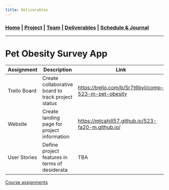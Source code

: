 ```yaml
---
title: Deliverables
---
```

### [Home](https://mtcahill57.github.io/523-fa20-m.github.io/) \| [Project](project.md) \| [Team](team.md) \| [Deliverables](deliverables.md) \| [Schedule & Journal](journal-sched.md)

___

# Pet Obesity Survey App

| Assignment | Description | Link |
| --- | --- | --- |
| Trello Board | Create collaborative board to track project status | https://trello.com/b/Sr7t6byI/comp-523-m-pet-obesity |
| Website | Create landing page for project information | https://mtcahill57.github.io/523-fa20-m.github.io/ |
| User Stories | Define project features in terms of desiderata | TBA |

[Course assignments](https://comp523.cs.unc.edu/assignments/)
